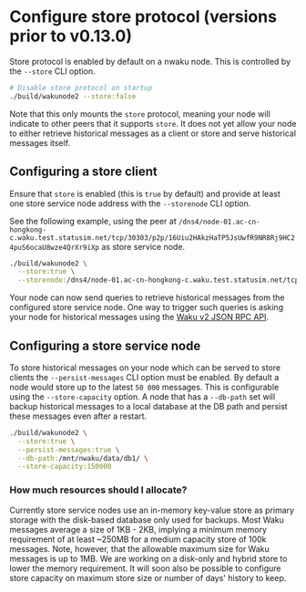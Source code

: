 # Configure store protocol (versions prior to v0.13.0)

Store protocol is enabled by default on a nwaku node.
This is controlled by the `--store` CLI option.

```sh
# Disable store protocol on startup
./build/wakunode2 --store:false
```

Note that this only mounts the `store` protocol,
meaning your node will indicate to other peers that it supports `store`.
It does not yet allow your node to either retrieve historical messages as a client
or store and serve historical messages itself.

## Configuring a store client

Ensure that `store` is enabled (this is `true` by default) and provide at least one store service node address with the `--storenode` CLI option.

See the following example, using the peer at `/dns4/node-01.ac-cn-hongkong-c.waku.test.statusim.net/tcp/30303/p2p/16Uiu2HAkzHaTP5JsUwfR9NR8Rj9HC24puS6ocaU8wze4QrXr9iXp` as store service node.

```sh
./build/wakunode2 \
  --store:true \
  --storenode:/dns4/node-01.ac-cn-hongkong-c.waku.test.statusim.net/tcp/30303/p2p/16Uiu2HAkzHaTP5JsUwfR9NR8Rj9HC24puS6ocaU8wze4QrXr9iXp
```

Your node can now send queries to retrieve historical messages
from the configured store service node.
One way to trigger such queries is asking your node for historical messages using the [Waku v2 JSON RPC API](https://rfc.vac.dev/spec/16/).

## Configuring a store service node

To store historical messages on your node which can be served to store clients the `--persist-messages` CLI option must be enabled.
By default a node would store up to the latest `50 000` messages.
This is configurable using the `--store-capacity` option.
A node that has a `--db-path` set will backup historical messages to a local database at the DB path
and persist these messages even after a restart.

```sh
./build/wakunode2 \
  --store:true \
  --persist-messages:true \
  --db-path:/mnt/nwaku/data/db1/ \
  --store-capacity:150000
```

### How much resources should I allocate?

Currently store service nodes use an in-memory key-value store as primary storage with the disk-based database only used for backups.
Most Waku messages average a size of 1KB - 2KB,
implying a minimum memory requirement of at least ~250MB
for a medium capacity store of 100k messages.
Note, however, that the allowable maximum size for Waku messages is up to 1MB.
We are working on a disk-only and hybrid store to lower the memory requirement.
It will soon also be possible to configure store capacity on maximum store size or number of days' history to keep.
